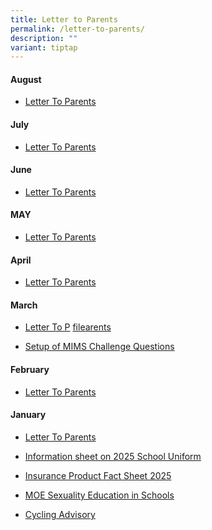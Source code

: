 ```yaml
---
title: Letter to Parents
permalink: /letter-to-parents/
description: ""
variant: tiptap
---
```

<h4>August</h4>
<ul data-tight="true" class="tight">
<li>
<p><a href="/files/Aug_2025_LTP.pdf" rel="noopener nofollow" target="_blank">Letter To Parents</a>
</p>
</li>
</ul>
<h4>July</h4>
<ul data-tight="true" class="tight">
<li>
<p><a href="/files/LTP_July_2025_PG.pdf" rel="noopener nofollow" target="_blank">Letter To Parents</a>
</p>
</li>
</ul>
<h4>June</h4>
<ul data-tight="true" class="tight">
<li>
<p><a href="/files/LTP_June_July_2024_PG.pdf" rel="noopener nofollow" target="_blank">Letter To Parents</a>
</p>
</li>
</ul>
<h4>MAY</h4>
<ul data-tight="true" class="tight">
<li>
<p><a href="/files/LTP_May_2025.pdf" rel="noopener nofollow" target="_blank">Letter To Parents</a>
</p>
</li>
</ul>
<h4>April</h4>
<ul data-tight="true" class="tight">
<li>
<p><a href="/files/April_LTP_2025.pdf" rel="noopener nofollow" target="_blank">Letter To Parents</a>
</p>
</li>
</ul>
<h4>March</h4>
<ul data-tight="true" class="tight">
<li>
<p><a href="/files/LTP_Feb_2025.pdf" rel="noopener nofollow" target="_blank">Letter To P</a>
<a href="/files/LTP_March_2025.pdf" rel="noopener nofollow" target="_blank">file</a><a href="/files/LTP_Feb_2025.pdf" rel="noopener nofollow" target="_blank">arents</a>
</p>
</li>
<li>
<p><a href="/files/L044_Setup_of_MIMS_Challenge_Questions.pdf" rel="noopener nofollow" target="_blank">Setup of MIMS Challenge Questions</a>
</p>
</li>
</ul>
<h4>February</h4>
<ul data-tight="true" class="tight">
<li>
<p><a href="/files/LTP_Feb_2025.pdf" rel="noopener nofollow" target="_blank">Letter To Parents</a>
</p>
</li>
</ul>
<h4>January</h4>
<ul data-tight="true" class="tight">
<li>
<p><a href="/files/LTP_Jan_2025.pdf" rel="noopener nofollow" target="_blank">Letter To Parents</a>
</p>
</li>
<li>
<p><a href="/files/YNPS_Information_sheet_on_2025_School_Uniform.pdf" rel="noopener nofollow" target="_blank">Information sheet on 2025 School Uniform</a>
</p>
</li>
<li>
<p><a href="/files/YNPS_Insurance_Product_Fact_Sheet_2025.pdf" rel="noopener nofollow" target="_blank">Insurance Product Fact Sheet 2025</a>
</p>
</li>
<li>
<p><a href="/files/LTP_MOE_SEXUALITY_EDUCATION_IN_SCHOOLS.pdf" rel="noopener nofollow" target="_blank">MOE Sexuality Education in Schools</a>
</p>
</li>
<li>
<p><a href="/files/2025_LTP_Cycling_Advisory.pdf" rel="noopener nofollow" target="_blank">Cycling Advisory</a>
</p>
</li>
</ul>
<p></p>